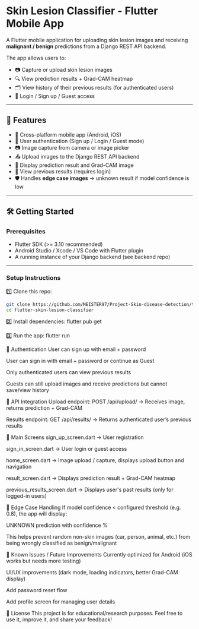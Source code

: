 # Skin Lesion Classifier - Flutter Mobile App

A Flutter mobile application for uploading skin lesion images and receiving **malignant / benign** predictions from a Django REST API backend.

The app allows users to:

- 📷 Capture or upload skin lesion images  
- 🔍 View prediction results + Grad-CAM heatmap  
- 🗂️ View history of their previous results (for authenticated users)  
- 🔐 Login / Sign up / Guest access  

---

## 🚀 Features

- 📱 Cross-platform mobile app (Android, iOS)
- 🔐 User authentication (Sign up / Login / Guest mode)
- 📷 Image capture from camera or image picker
- 📤 Upload images to the Django REST API backend
- 🔄 Display prediction result and Grad-CAM image
- 📂 View previous results (requires login)
- 🛡️ Handles **edge case images** → unknown result if model confidence is low

---

## 🛠️ Getting Started

### Prerequisites

- Flutter SDK (>= 3.10 recommended)
- Android Studio / Xcode / VS Code with Flutter plugin
- A running instance of your Django backend (see backend repo)

---

### Setup Instructions

1️⃣ Clone this repo:

```bash
git clone https://github.com/MEISTER97/Project-Skin-disease-detection/tree/main/FlutterApp/projects
cd flutter-skin-lesion-classifier
```
2️⃣ Install dependencies:
flutter pub get

3️⃣ Run the app:
flutter run

🔑 Authentication
User can sign up with email + password

User can sign in with email + password or continue as Guest

Only authenticated users can view previous results

Guests can still upload images and receive predictions but cannot save/view history


📡 API Integration
Upload endpoint: POST /api/upload/ → Receives image, returns prediction + Grad-CAM

Results endpoint: GET /api/results/ → Returns authenticated user’s previous results


📱 Main Screens
sign_up_screen.dart → User registration

sign_in_screen.dart → User login or guest access

home_screen.dart → Image upload / capture, displays upload button and navigation

result_screen.dart → Displays prediction result + Grad-CAM heatmap

previous_results_screen.dart → Displays user's past results (only for logged-in users)

🧪 Edge Case Handling
If model confidence < configured threshold (e.g. 0.8), the app will display:

UNKNOWN prediction with confidence %

This helps prevent random non-skin images (car, person, animal, etc.) from being wrongly classified as benign/malignant

🚧 Known Issues / Future Improvements
Currently optimized for Android (iOS works but needs more testing)

UI/UX improvements (dark mode, loading indicators, better Grad-CAM display)

Add password reset flow

Add profile screen for managing user details

📄 License
This project is for educational/research purposes.
Feel free to use it, improve it, and share your feedback!
